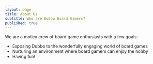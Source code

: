 ```yaml
---
layout: page
title: About Us
subtitle: Who are Dubbo Board Gamers?
published: true
---
```


We are a motley crew of board game enthusiasts with a few goals:

- Exposing Dubbo to the wonderfully engaging world of board games
- Nurturing an environment where board gamers can enjoy the hobby
- Having fun!
